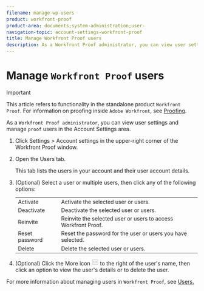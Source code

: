 ```yaml
---
filename: manage-wp-users
product: workfront-proof
product-area: documents;system-administration;user-
navigation-topic: account-settings-workfront-proof
title: Manage Workfront Proof users
description: As a Workfront Proof administrator, you can view user settings and manage proof users in the Account Settings area.
---
```


# Manage `Workfront Proof` users

>[!IMPORTANT]
>
>This article refers to functionality in the standalone product `Workfront Proof`. For information on proofing inside `Adobe Workfront`, see [Proofing](../../../review-and-approve-work/proofing/proofing.md).

As a `Workfront Proof administrator`, you can view user settings and manage `proof` users in the Account Settings area.

<ol> 
 <li value="1">Click <span class="bold">Settings</span>&nbsp;> <span class="bold">Account settings</span> in the upper-right corner of the <span>Workfront Proof</span> window.</li> 
 <li value="2"> <p>Open the <span class="bold">Users</span> tab.<br></p> <p>This tab lists the users in your account and their user account details.</p> </li> 
 <li value="3"> <p>(Optional) Select a user or multiple users, then click any of the following options: </p> 
  <table cellspacing="0"> 
   <col> 
   <col> 
   <tbody> 
    <tr> 
     <td role="rowheader"><span class="bold">Activate&nbsp;</span> </td> 
     <td>Activate the selected user or users.</td> 
    </tr> 
    <tr> 
     <td role="rowheader"><span class="bold">Deactivate</span> </td> 
     <td>Deactivate the selected user or users.</td> 
    </tr> 
    <tr> 
     <td role="rowheader"><span class="bold">Reinvite</span> </td> 
     <td>Reinvite the selected user or users to access <span>Workfront Proof</span>. </td> 
    </tr> 
    <tr> 
     <td role="rowheader"><span class="bold">Reset password</span> </td> 
     <td>Reset the password for the user or users you have selected.</td> 
    </tr> 
    <tr> 
     <td role="rowheader">Delete</td> 
     <td>Delete the selected user or users.</td> 
    </tr> 
   </tbody> 
  </table> </li> 
 <li value="4"> <p>(Optional) Click the <span class="bold">More</span> icon <img src="assets/more-button-small.png" alt="More_button_small.png"> to the right of the user's name, then click an option to view the user's details or to delete the user.</p> </li> 
</ol>

For more information about managing users in `Workfront Proof`, see [Users.](https://support.workfront.com/hc/en-us/sections/115000911887-Users)
